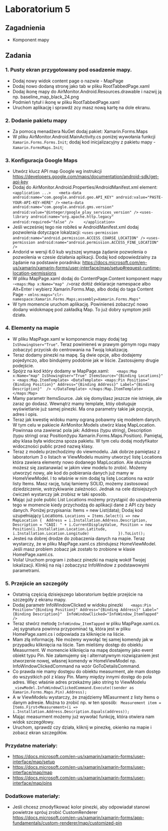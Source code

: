 # Laboratorium 5

## Zagadnienia 

- Komponent mapy

## Zadania 

### 1. Pusty ekran przygotowany pod osadzenie mapy.
- Dodaj nowy widok content page o nazwie - MapPage
- Dodaj nowo dodaną stronę jako tab w pliku RootTabbedPage.xaml
- Dodaj ikonę mapy do AirMonitor.Android.Resources.drawable i nazwij ją np. baseline_map_black_24.png
- Podmień tytuł i ikonę w pliku RootTabbedPage.xaml
- Uruchom aplikację i sprawdź zcy masz nową kartę na dole ekranu.

### 2. Dodanie pakietu mapy
- Za pomocą menadżera NuGet dodaj pakiet: Xamarin.Forms.Maps
- W pliku AirMonitor.Android.MainActivity.cs poniżej wywołania funkcji `Xamarin.Forms.Forms.Init`; dodaj kod inicjalizacyjny z pakietu mapy - `Xamarin.FormsMaps.Init`;


### 3. Konfiguracja Google Maps
- Utwórz klucz API map Google wg instrukcji https://developers.google.com/maps/documentation/android-sdk/get-api-key	
- Dodaj do AirMonitor.Android.Properties/AndroidManifest.xml element:
`<application ...>`
 `   <meta-data android:name="com.google.android.geo.API_KEY" android:value="PASTE-YOUR-API-KEY-HERE" />`
    `<meta-data android:name="com.google.android.gms.version" android:value="@integer/google_play_services_version" />`
    `<uses-library android:name="org.apache.http.legacy" android:required="false" />    `
`</application>`
- Jeśli wcześniej tego nie robiłeś w AndroidManifest.xml dodaj pozwolenia dotyczące lokalzacji:
  `<uses-permission android:name="android.permission.ACCESS_COARSE_LOCATION" />`
  `<uses-permission android:name="android.permission.ACCESS_FINE_LOCATION" />`
- Andorid w wersji 6.0 kub wyższej wymaga żądanie pozwolenia o pozwolenia w czesie działania aplikacji. Dodaj kod odpowiedzialny za żądanie na podstawie poradnika: https://docs.microsoft.com/en-us/xamarin/xamarin-forms/user-interface/map/setup#request-runtime-location-permissions
- W pliku MapPage.xaml dodaj do ContentPage.Content komponent mapy -` <maps:Map x:Name="map" /> `oraz dołóż deklaracje namespace albo Alt+Enter i wybierz Xamarin.Forms.Map, albo dodaj do taga Content Page - `xmlns:maps="clr-namespace:Xamarin.Forms.Maps;assembly=Xamarin.Forms.Maps"`
- W tym momencie uruchom aplikację. Powinieneś zobaczyć nowo dodany widokmapę pod zakładką Map. To już dobry symptom jeśli działa.

### 4. Elementy na mapie
- W pliku MapPage.xaml w komponencie mapy dodaj tag `IsShowingUser="True"`. Teraz powinieneś w prawym górnym rogu mapy zobaczyć przycisk do centrowania na Twoją lokalizację.
- Teraz dodamy pinezki na mapę. Są dwie opcje, albo dodajemy pojedynczo, albo bindujemy podobnie jak w liście. Zastosujemy drugie podejście.
- Spójrz na kod który dodamy w MapPage.xaml:
	`	<maps:Map x:Name="map"
                  IsShowingUser="True"
                  ItemsSource="{Binding Locations}"
                  >
            <maps:Map.ItemTemplate>
                <DataTemplate>
                    <maps:Pin Position="{Binding Position}"
                              Address="{Binding Address}"
                              Label="{Binding Description}" 
                              />
                </DataTemplate>
            </maps:Map.ItemTemplate>
        </maps:Map>`
- Mamy parametr ItemsSource. Jak się domyślasz jeszcze nie istnieje, ale zaraz go dodasz. Wewnątrz mamy template, któy obsługuje wyświetlanie już samej pinezki. Ma ona parametry takie jak pozycja, adres i opis.
- Teraz jak kwestię widoku mamy ograną pobawmy się modelem danych. W tym celu w pakiecie AirMonitor.Models utwórz klasę MapLocation. Powinnaa ona zawierać pola jak: Address (typu string), Description (typu string) oraz Position(typu Xamarin.Forms.Maps.Position). Pamiętaj, aby klasa była widoczna spoza pakietu. W tym celu dodaj modyfikator widoczności public przed nazwą klasy.
- Teraz z modelu przechodzimy do viewmodelu. Jak dobrze pamiętasz z laboratorium 3 o listach w ViewModelu musimy utworzyć listę Locations która zawiera elementy nowo dodanego MapLocation. Ale słusznie możesz się zastanawiać w jakim view modelu to zrobić. Możemy utworzyć nowy, ale kod do pobierania danych już mamy w HomeViewModel. I to właśnie w nim dodaj tą listę Locations na wzór listy Items. Masz rację, tutaj łamiemy SOLID, możemy zastosować dziedziczenie, wstrzykiwanie zależności. Jednak na cele dzisiejszych ćwiczeń wystarczy jak zrobisz w taki sposób.
- Mając już pole public List<MapLocation> Locations możemy przystąpić do uzupełnenia tego w momencie kiedy przychodzą do aplikacji dane z API czy bazy danych.
Poniżej przypisania: Items = new List<Measurement>(data); 
Dodaj kod uzupełniający Locations.
`Locations = Items.Select(i => new MapLocation { 
	Address = i.Installation.Address.Description,
	Description = "CAQI: " + i.CurrentDisplayValue,
	Position = new Position(i.Installation.Location.Latitude, i.Installation.Location.Longitude)            
}).ToList();`
- Jesteś na dobrej drodze do zobaczenia danych na mapie. Teraz wystarczy, że w pliku MapPage.xaml.cs zbindujesz HomeViewModel. Jeśli masz problem zobacz jak zostało to zrobione w klasie HomePage.xaml.cs.
- Voila! Uruchom program i zobacz pinezki na mapię wokół Twojej lokalizacji. Klinkij na nią i zobaczysz InfoWindow z podstawowymi parametrami.

### 5. Przejście an szczegóły
- Ostatnią częścią dzisiejszego laboratorium będzie przejście na szczegóły z ekranu mapy.
- Dodaj parametr InfoWindowClicked w widoku pinezki
`	<maps:Pin Position="{Binding Position}"
	              Address="{Binding Address}"
	              Label="{Binding Description}" 
	              InfoWindowClicked="InfoWindow_ItemTapped"
	              />`
- Teraz stwórz metodę `InfoWindow_ItemTapped` w pliku MapPage.xaml.cs. Jej sygnatura powinna przypominać tą, która jest w pliku HomePage.xaml.cs i odpowiada za kliknięcie na liście.
- Mam złą informację. Nie możemy wywołąć tej samej komendy jak w przypadku kliknięcia na liście. Tam mieliśmy dostęp do obiektu Measurment. W momencie kliknięcia na mapę dostajemy jako event obiekt typu Pin. Nie załamujemy się i alternatywnym rozwiązaniem jest stworzenie nowej, własnej komendy w HomeViewModel np. InfoWindowClickedCommand na wzór GoToDetailsCommand.
- Co prawda nie mamy dostępu do obiektu measurment, ale mam dostęp do wszystkich pól z klasy Pin. Mamy między innymi dostęp do pola adres. Więc właśnie adres przekażmy jako string to ViewModelu
`_viewModel.InfoWindowClickedCommand.Execute((sender as Xamarin.Forms.Maps.Pin).Address);`
- A w ViewModelu wystarczy, że znajdziemy MEasurment z listy Items o danym adresie. Można to zrobić np. w ten sposób:
          ` Measurement item = Items.First<Measurement>(i => i.Installation.Address.Description.Equals(address));`
- Mając measurment możemy już wywołać funkcję, która otwiera nam widok szczegółowy.
- Uruchom, sprawdź czy działa, kliknij w pinezkę, okienko na mapie i zobacz ekran szczegółów.


### Przydatne materiały:
- https://docs.microsoft.com/en-us/xamarin/xamarin-forms/user-interface/map/setup
- https://docs.microsoft.com/en-us/xamarin/xamarin-forms/user-interface/map/map
- https://docs.microsoft.com/en-us/xamarin/xamarin-forms/user-interface/map/pins

### Dodatkowe materiały:
- Jeśli chcesz zmodyfikować kolor pinezki, aby odpowiadał stanowi powietrze spróuj zrobić CustomRenderer https://docs.microsoft.com/en-us/xamarin/xamarin-forms/app-fundamentals/custom-renderer/map/customized-pin
 